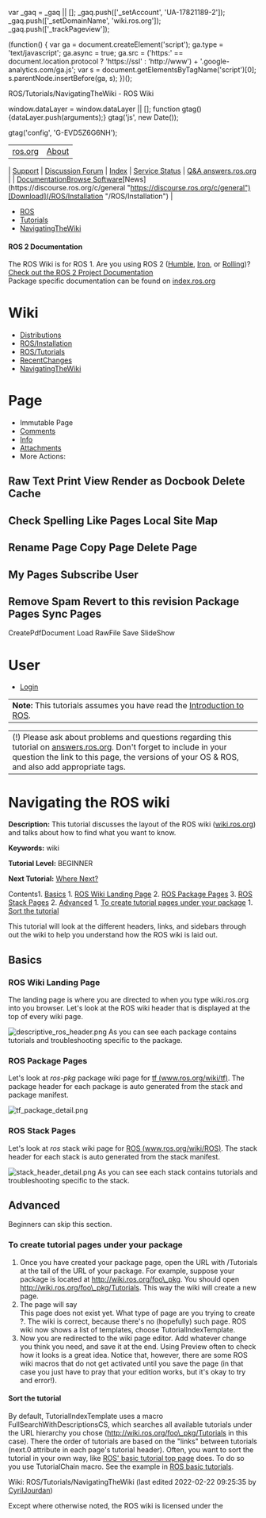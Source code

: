 

 var \_gaq = \_gaq || [];
 \_gaq.push(['\_setAccount', 'UA-17821189-2']);
 \_gaq.push(['\_setDomainName', 'wiki.ros.org']);
 \_gaq.push(['\_trackPageview']);

 (function() {
 var ga = document.createElement('script'); ga.type = 'text/javascript'; ga.async = true;
 ga.src = ('https:' == document.location.protocol ? 'https://ssl' : 'http://www') + '.google-analytics.com/ga.js';
 var s = document.getElementsByTagName('script')[0]; s.parentNode.insertBefore(ga, s);
 })();

ROS/Tutorials/NavigatingTheWiki - ROS Wiki

<!--
var search\_hint = "Search";
//-->

 window.dataLayer = window.dataLayer || [];
 function gtag(){dataLayer.push(arguments);}
 gtag('js', new Date());

 gtag('config', 'G-EVD5Z6G6NH');

<!--// Initialize search form
var f = document.getElementById('searchform');
if(f) f.getElementsByTagName('label')[0].style.display = 'none';
var e = document.getElementById('searchinput');
if(e) {
 searchChange(e);
 searchBlur(e);
}

function handleSubmit() {
 var f = document.getElementById('searchform');
 var t = document.getElementById('searchinput');
 var r = document.getElementById('real\_searchinput');

 //alert("handleSubmit "+ t.value);
 if(t.value.match(/review/)) {
 r.value = t.value;
 } else {
 //r.value = t.value + " -PackageReviewCategory -StackReviewCategory -M3Review -DocReview -ApiReview -HelpOn -BadContent -LocalSpellingWords";
 r.value = t.value + " -PackageReviewCategory -StackReviewCategory -DocReview -ApiReview";
 }
 //return validate(f);
}
//-->

|  |  |
| --- | --- |
| [ros.org](/ "/") | [About](http://www.ros.org/about-ros "http://www.ros.org/about-ros")
 |
 [Support](/Support "/Support")
 |
 [Discussion Forum](http://discourse.ros.org/ "http://discourse.ros.org/")
 |
 [Index](http://index.ros.org/ "http://index.ros.org/")
 |
 [Service Status](http://status.ros.org/ "http://status.ros.org/")
 |
 [Q&A answers.ros.org](http://answers.ros.org/ "http://answers.ros.org/") |
| [Documentation](/ "/")[Browse Software](https://index.ros.org/packages "https://index.ros.org/packages")[News](https://discourse.ros.org/c/general "https://discourse.ros.org/c/general")[Download](/ROS/Installation "/ROS/Installation") |

* [ROS](/ROS "/ROS")
* [Tutorials](/ROS/Tutorials "/ROS/Tutorials")
* [NavigatingTheWiki](/ROS/Tutorials/NavigatingTheWiki "/ROS/Tutorials/NavigatingTheWiki")

#### ROS 2 Documentation

The ROS Wiki is for ROS 1. Are you using ROS 2 ([Humble](http://docs.ros.org/en/humble/ "http://docs.ros.org/en/humble/"), [Iron](http://docs.ros.org/en/iron/ "http://docs.ros.org/en/iron/"), or [Rolling](http://docs.ros.org/en/rolling/ "http://docs.ros.org/en/rolling/"))?   
[Check out the ROS 2 Project Documentation](http://docs.ros.org "http://docs.ros.org")  
Package specific documentation can be found on [index.ros.org](https://index.ros.org "https://index.ros.org")

# Wiki

* [Distributions](/Distributions "/Distributions")
* [ROS/Installation](/ROS/Installation "/ROS/Installation")
* [ROS/Tutorials](/ROS/Tutorials "/ROS/Tutorials")
* [RecentChanges](/RecentChanges "/RecentChanges")
* [NavigatingTheWiki](/ROS/Tutorials/NavigatingTheWiki "/ROS/Tutorials/NavigatingTheWiki")

# Page

* Immutable Page
* [Comments](# "#")
* [Info](/action/info/ROS/Tutorials/NavigatingTheWiki?action=info "/action/info/ROS/Tutorials/NavigatingTheWiki?action=info")
* [Attachments](/action/AttachFile/ROS/Tutorials/NavigatingTheWiki?action=AttachFile "/action/AttachFile/ROS/Tutorials/NavigatingTheWiki?action=AttachFile")
* More Actions:

Raw Text
Print View
Render as Docbook
Delete Cache
------------------------
Check Spelling
Like Pages
Local Site Map
------------------------
Rename Page
Copy Page
Delete Page
------------------------
My Pages
Subscribe User
------------------------
Remove Spam
Revert to this revision
Package Pages
Sync Pages
------------------------
CreatePdfDocument
Load
RawFile
Save
SlideShow

<!--// Init menu
actionsMenuInit('More Actions:');
//-->

# User

* [Login](/action/login/ROS/Tutorials/NavigatingTheWiki?action=login "/action/login/ROS/Tutorials/NavigatingTheWiki?action=login")

|  |
| --- |
| **Note:** This tutorials assumes you have read the [Introduction to ROS](/ROS/Introduction "/ROS/Introduction").  |

|  |
| --- |
| (!) Please ask about problems and questions regarding this tutorial on [answers.ros.org](http://answers.ros.org "http://answers.ros.org"). Don't forget to include in your question the link to this page, the versions of your OS & ROS, and also add appropriate tags. |

# Navigating the ROS wiki

**Description:** This tutorial discusses the layout of the ROS wiki ([wiki.ros.org](/Documentation "/Documentation")) and talks about how to find what you want to know.  

**Keywords:** wiki  

**Tutorial Level:** BEGINNER  

**Next Tutorial:** [Where Next?](/ROS/Tutorials/WhereNext "/ROS/Tutorials/WhereNext")   

 Contents1. [Basics](#Basics "#Basics")
	1. [ROS Wiki Landing Page](#ROS_Wiki_Landing_Page "#ROS_Wiki_Landing_Page")
	2. [ROS Package Pages](#ROS_Package_Pages "#ROS_Package_Pages")
	3. [ROS Stack Pages](#ROS_Stack_Pages "#ROS_Stack_Pages")
2. [Advanced](#Advanced "#Advanced")
	1. [To create tutorial pages under your package](#To_create_tutorial_pages_under_your_package "#To_create_tutorial_pages_under_your_package")
		1. [Sort the tutorial](#Sort_the_tutorial "#Sort_the_tutorial")

 This tutorial will look at the different headers, links, and sidebars through out the wiki to help you understand how the ROS wiki is laid out. 
## Basics

### ROS Wiki Landing Page

The landing page is where you are directed to when you type wiki.ros.org into you browser. Let's look at the ROS wiki header that is displayed at the top of every wiki page.   

![descriptive_ros_header.png](/ROS/Tutorials/NavigatingTheWiki?action=AttachFile&do=get&target=descriptive_ros_header.png "descriptive_ros_header.png") As you can see each package contains tutorials and troubleshooting specific to the package. 
### ROS Package Pages

Let's look at *ros-pkg* package wiki page for [tf (www.ros.org/wiki/tf)](/tf "/tf"). The package header for each package is auto generated from the stack and package manifest.   

![tf_package_detail.png](/ROS/Tutorials/NavigatingTheWiki?action=AttachFile&do=get&target=tf_package_detail.png "tf_package_detail.png") 
### ROS Stack Pages

Let's look at *ros* stack wiki page for [ROS (www.ros.org/wiki/ROS)](/ROS "/ROS"). The stack header for each stack is auto generated from the stack manifest.   

![stack_header_detail.png](/ROS/Tutorials/NavigatingTheWiki?action=AttachFile&do=get&target=stack_header_detail.png "stack_header_detail.png") As you can see each stack contains tutorials and troubleshooting specific to the stack. 
## Advanced

Beginners can skip this section. 
### To create tutorial pages under your package

1. Once you have created your package page, open the URL with /Tutorials at the tail of the URL of your package. For example, suppose your package is located at http://wiki.ros.org/foo\_pkg. You should open http://wiki.ros.org/foo\_pkg/Tutorials. This way the wiki will create a new page.
2. The page will say This page does not exist yet. What type of page are you trying to create?. The wiki is correct, because there's no (hopefully) such page. ROS wiki now shows a list of templates, choose TutorialIndexTemplate.
3. Now you are redirected to the wiki page editor. Add whatever change you think you need, and save it at the end. Using Preview often to check how it looks is a great idea. Notice that, however, there are some ROS wiki macros that do not get activated until you save the page (in that case you just have to pray that your edition works, but it's okay to try and error!).

#### Sort the tutorial

By default, TutorialIndexTemplate uses a macro FullSearchWithDescriptionsCS, which searches all available tutorials under the URL hierarchy you chose (http://wiki.ros.org/foo\_pkg/Tutorials in this case). There the order of tutorials are based on the "links" between tutorials (next.0 attribute in each page's tutorial header). Often, you want to sort the tutorial in your own way, like [ROS' basic tutorial top page](/ROS/Tutorials "/ROS/Tutorials") does. To do so you use TutorialChain macro. See the example in [ROS basic tutorials](http://wiki.ros.org/ROS/Tutorials?action=diff&rev2=153&rev1=152 "http://wiki.ros.org/ROS/Tutorials?action=diff&rev2=153&rev1=152"). 

Wiki: ROS/Tutorials/NavigatingTheWiki (last edited 2022-02-22 09:25:35 by [CyrilJourdan](/CyrilJourdan "CyrilJourdan @ lstlambert-658-1-211-33.w80-13.abo.wanadoo.fr[80.13.230.33]"))

Except where otherwise noted, the ROS wiki is licensed under the   

